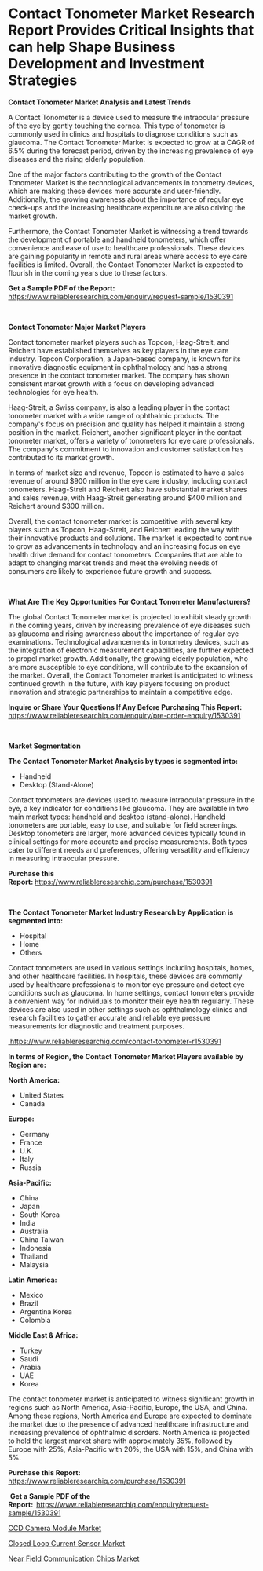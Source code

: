 <p><h1>Contact Tonometer Market Research Report Provides Critical Insights that can help Shape Business Development and Investment Strategies</h1></p><p><strong>Contact Tonometer Market Analysis and Latest Trends</strong></p>
<p><p>A Contact Tonometer is a device used to measure the intraocular pressure of the eye by gently touching the cornea. This type of tonometer is commonly used in clinics and hospitals to diagnose conditions such as glaucoma. The Contact Tonometer Market is expected to grow at a CAGR of 6.5% during the forecast period, driven by the increasing prevalence of eye diseases and the rising elderly population. </p><p>One of the major factors contributing to the growth of the Contact Tonometer Market is the technological advancements in tonometry devices, which are making these devices more accurate and user-friendly. Additionally, the growing awareness about the importance of regular eye check-ups and the increasing healthcare expenditure are also driving the market growth.</p><p>Furthermore, the Contact Tonometer Market is witnessing a trend towards the development of portable and handheld tonometers, which offer convenience and ease of use to healthcare professionals. These devices are gaining popularity in remote and rural areas where access to eye care facilities is limited. Overall, the Contact Tonometer Market is expected to flourish in the coming years due to these factors.</p></p>
<p><strong>Get a Sample PDF of the Report:&nbsp;</strong> <a href="https://www.reliableresearchiq.com/enquiry/request-sample/1530391">https://www.reliableresearchiq.com/enquiry/request-sample/1530391</a></p>
<p>&nbsp;</p>
<p><strong>Contact Tonometer Major Market Players</strong></p>
<p><p>Contact tonometer market players such as Topcon, Haag-Streit, and Reichert have established themselves as key players in the eye care industry. Topcon Corporation, a Japan-based company, is known for its innovative diagnostic equipment in ophthalmology and has a strong presence in the contact tonometer market. The company has shown consistent market growth with a focus on developing advanced technologies for eye health.</p><p>Haag-Streit, a Swiss company, is also a leading player in the contact tonometer market with a wide range of ophthalmic products. The company's focus on precision and quality has helped it maintain a strong position in the market. Reichert, another significant player in the contact tonometer market, offers a variety of tonometers for eye care professionals. The company's commitment to innovation and customer satisfaction has contributed to its market growth.</p><p>In terms of market size and revenue, Topcon is estimated to have a sales revenue of around $900 million in the eye care industry, including contact tonometers. Haag-Streit and Reichert also have substantial market shares and sales revenue, with Haag-Streit generating around $400 million and Reichert around $300 million.</p><p>Overall, the contact tonometer market is competitive with several key players such as Topcon, Haag-Streit, and Reichert leading the way with their innovative products and solutions. The market is expected to continue to grow as advancements in technology and an increasing focus on eye health drive demand for contact tonometers. Companies that are able to adapt to changing market trends and meet the evolving needs of consumers are likely to experience future growth and success.</p></p>
<p>&nbsp;</p>
<p><strong>What Are The Key Opportunities For Contact Tonometer Manufacturers?</strong></p>
<p><p>The global Contact Tonometer market is projected to exhibit steady growth in the coming years, driven by increasing prevalence of eye diseases such as glaucoma and rising awareness about the importance of regular eye examinations. Technological advancements in tonometry devices, such as the integration of electronic measurement capabilities, are further expected to propel market growth. Additionally, the growing elderly population, who are more susceptible to eye conditions, will contribute to the expansion of the market. Overall, the Contact Tonometer market is anticipated to witness continued growth in the future, with key players focusing on product innovation and strategic partnerships to maintain a competitive edge.</p></p>
<p><strong>Inquire or Share Your Questions If Any Before Purchasing This Report:</strong> <a href="https://www.reliableresearchiq.com/enquiry/pre-order-enquiry/1530391">https://www.reliableresearchiq.com/enquiry/pre-order-enquiry/1530391</a></p>
<p>&nbsp;</p>
<p><strong>Market Segmentation</strong></p>
<p><strong>The Contact Tonometer Market Analysis by types is segmented into:</strong></p>
<p><ul><li>Handheld</li><li>Desktop (Stand-Alone)</li></ul></p>
<p><p>Contact tonometers are devices used to measure intraocular pressure in the eye, a key indicator for conditions like glaucoma. They are available in two main market types: handheld and desktop (stand-alone). Handheld tonometers are portable, easy to use, and suitable for field screenings. Desktop tonometers are larger, more advanced devices typically found in clinical settings for more accurate and precise measurements. Both types cater to different needs and preferences, offering versatility and efficiency in measuring intraocular pressure.</p></p>
<p><strong>Purchase this Report:&nbsp;</strong><a href="https://www.reliableresearchiq.com/purchase/1530391">https://www.reliableresearchiq.com/purchase/1530391</a></p>
<p>&nbsp;</p>
<p><strong>The Contact Tonometer Market Industry Research by Application is segmented into:</strong></p>
<p><ul><li>Hospital</li><li>Home</li><li>Others</li></ul></p>
<p><p>Contact tonometers are used in various settings including hospitals, homes, and other healthcare facilities. In hospitals, these devices are commonly used by healthcare professionals to monitor eye pressure and detect eye conditions such as glaucoma. In home settings, contact tonometers provide a convenient way for individuals to monitor their eye health regularly. These devices are also used in other settings such as ophthalmology clinics and research facilities to gather accurate and reliable eye pressure measurements for diagnostic and treatment purposes.</p></p>
<p><a href="https://www.reliableresearchiq.com/contact-tonometer-r1530391">&nbsp;https://www.reliableresearchiq.com/contact-tonometer-r1530391</a></p>
<p><strong>In terms of Region, the Contact Tonometer Market Players available by Region are:</strong></p>
<p>
    <p> <strong> North America: </strong>
        <ul>
            <li>United States</li>
            <li>Canada</li>
        </ul>
        </p> 
    <p> <strong> Europe: </strong>
        <ul>
            <li>Germany</li>
            <li>France</li>
            <li>U.K.</li>
            <li>Italy</li>
            <li>Russia</li>
        </ul>
        </p> 
    <p> <strong> Asia-Pacific: </strong>
        <ul>
            <li>China</li>
            <li>Japan</li>
            <li>South Korea</li>
            <li>India</li>
            <li>Australia</li>
            <li>China Taiwan</li>
            <li>Indonesia</li>
            <li>Thailand</li>
            <li>Malaysia</li>
        </ul>
        </p> 
    <p> <strong> Latin America: </strong>
        <ul>
            <li>Mexico</li>
            <li>Brazil</li>
            <li>Argentina Korea</li>
            <li>Colombia</li>
        </ul>
        </p> 
    <p> <strong> Middle East & Africa: </strong>
        <ul>
            <li>Turkey</li>
            <li>Saudi</li>
            <li>Arabia</li>
            <li>UAE</li>
            <li>Korea</li>
        </ul>
    </p>
    </p>
<p><p>The contact tonometer market is anticipated to witness significant growth in regions such as North America, Asia-Pacific, Europe, the USA, and China. Among these regions, North America and Europe are expected to dominate the market due to the presence of advanced healthcare infrastructure and increasing prevalence of ophthalmic disorders. North America is projected to hold the largest market share with approximately 35%, followed by Europe with 25%, Asia-Pacific with 20%, the USA with 15%, and China with 5%.</p></p>
<p><strong>Purchase this Report: </strong><a href="https://www.reliableresearchiq.com/purchase/1530391">https://www.reliableresearchiq.com/purchase/1530391</a></p>
<p>&nbsp;<strong>Get a Sample PDF of the Report:&nbsp;&nbsp;</strong><a href="https://www.reliableresearchiq.com/enquiry/request-sample/1530391">https://www.reliableresearchiq.com/enquiry/request-sample/1530391</a></p>
<p><strong></strong></p>
<p><p><a href="https://medium.com/@rasauncoleman20/ccd-camera-module-industry-analysis-report-its-market-size-growing-with-a-cagr-of-6-6-1b22413ffdcf">CCD Camera Module Market</a></p><p><a href="https://medium.com/@paulmcglynn6456/closed-loop-current-sensor-industry-analysis-report-its-market-size-growing-with-a-cagr-of-5-4-cf85e40b8b96">Closed Loop Current Sensor Market</a></p><p><a href="https://medium.com/@jeancoleman732/near-field-communication-chips-market-overview-global-market-trends-and-future-prospects-from-2024-09086761267c">Near Field Communication Chips Market</a></p></p>
